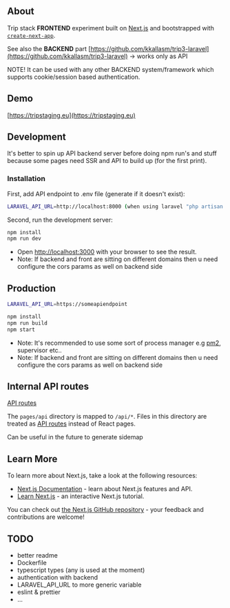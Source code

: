 ## About

Trip stack **FRONTEND** experiment built on [Next.js](https://nextjs.org/) and bootstrapped with [`create-next-app`](https://github.com/vercel/next.js/tree/canary/packages/create-next-app).

See also the **BACKEND** part [https://github.com/kkallasm/trip3-laravel](https://github.com/kkallasm/trip3-laravel) -> works only as API

NOTE! It can be used with any other BACKEND system/framework which supports cookie/session based authentication.

## Demo

[https://tripstaging.eu](https://tripstaging.eu)

## Development

It's better to spin up API backend server before doing npm run's and stuff because some pages need SSR and API to build up (for the first print).

### Installation

First, add API endpoint to .env file (generate if it doesn't exist):

```bash
LARAVEL_API_URL=http://localhost:8000 (when using laravel "php artisan serve")
```

Second, run the development server:

```bash
npm install
npm run dev
```
 - Open [http://localhost:3000](http://localhost:3000) with your browser to see the result.
 - Note: If backend and front are sitting on different domains then u need configure the cors params as well on backend side

## Production

```bash
LARAVEL_API_URL=https://someapiendpoint
```

```bash
npm install
npm run build
npm start
```
 - Note: It's recommended to use some sort of process manager e.g [pm2](https://pm2.keymetrics.io), supervisor etc..
 - Note: If backend and front are sitting on different domains then u need configure the cors params as well on backend side

## Internal API routes

[API routes](https://nextjs.org/docs/api-routes/introduction)

The `pages/api` directory is mapped to `/api/*`. Files in this directory are treated as [API routes](https://nextjs.org/docs/api-routes/introduction) instead of React pages.

Can be useful in the future to generate sidemap

## Learn More

To learn more about Next.js, take a look at the following resources:

- [Next.js Documentation](https://nextjs.org/docs) - learn about Next.js features and API.
- [Learn Next.js](https://nextjs.org/learn) - an interactive Next.js tutorial.

You can check out [the Next.js GitHub repository](https://github.com/vercel/next.js/) - your feedback and contributions are welcome!

## TODO

 - better readme
 - Dockerfile
 - typescript types (any is used at the moment)
 - authentication with backend
 - LARAVEL_API_URL to more generic variable
 - eslint & prettier
 - ...
